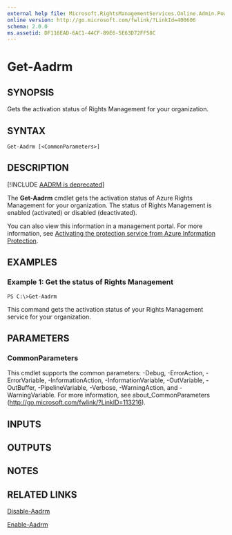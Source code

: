 ```yaml
---
external help file: Microsoft.RightsManagementServices.Online.Admin.PowerShell.dll-Help.xml
online version: http://go.microsoft.com/fwlink/?LinkId=400606
schema: 2.0.0
ms.assetid: DF116EAD-6AC1-44CF-89E6-5E63D72FF58C
---
```


# Get-Aadrm

## SYNOPSIS
Gets the activation status of Rights Management for your organization.

## SYNTAX

```
Get-Aadrm [<CommonParameters>]
```

## DESCRIPTION
[!INCLUDE [AADRM is deprecated](../includes/aadrm-deprecated.md)]

The **Get-Aadrm** cmdlet gets the activation status of Azure Rights Management for your organization. The status of Rights Management is enabled (activated) or disabled (deactivated).

You can also view this information in a management portal. For more information, see [Activating the protection service from Azure Information Protection](/information-protection/deploy-use/decommission-deactivate).

## EXAMPLES

### Example 1: Get the status of Rights Management
```
PS C:\>Get-Aadrm
```

This command gets the activation status of your Rights Management service for your organization.

## PARAMETERS

### CommonParameters
This cmdlet supports the common parameters: -Debug, -ErrorAction, -ErrorVariable, -InformationAction, -InformationVariable, -OutVariable, -OutBuffer, -PipelineVariable, -Verbose, -WarningAction, and -WarningVariable. For more information, see about_CommonParameters (http://go.microsoft.com/fwlink/?LinkID=113216).

## INPUTS

## OUTPUTS

## NOTES

## RELATED LINKS

[Disable-Aadrm](./Disable-Aadrm.md)

[Enable-Aadrm](./Enable-Aadrm.md)